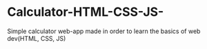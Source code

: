 # Calculator-HTML-CSS-JS-
Simple calculator web-app made in order to learn the basics of web dev(HTML, CSS, JS) 
